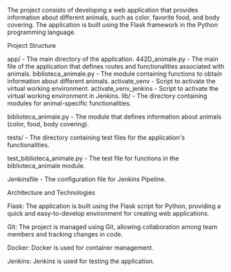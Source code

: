 The project consists of developing a web application that provides information about different animals, such as color, favorite food, and body covering. The application is built using the Flask framework in the Python programming language.

Project Structure

app/ - The main directory of the application.
442D_animale.py - The main file of the application that defines routes and functionalities associated with animals.
biblioteca_animale.py - The module containing functions to obtain information about different animals.
activate_venv - Script to activate the virtual working environment.
activate_venv_jenkins - Script to activate the virtual working environment in Jenkins.
lib/ - The directory containing modules for animal-specific functionalities.

biblioteca_animale.py - The module that defines information about animals (color, food, body covering).

tests/ - The directory containing test files for the application's functionalities.

test_biblioteca_animale.py - The test file for functions in the biblioteca_animale module.

Jenkinsfile - The configuration file for Jenkins Pipeline.

Architecture and Technologies

Flask: The application is built using the Flask script for Python, providing a quick and easy-to-develop environment for creating web applications.

Git: The project is managed using Git, allowing collaboration among team members and tracking changes in code.

Docker: Docker is used for container management.

Jenkins: Jenkins is used for testing the application.
